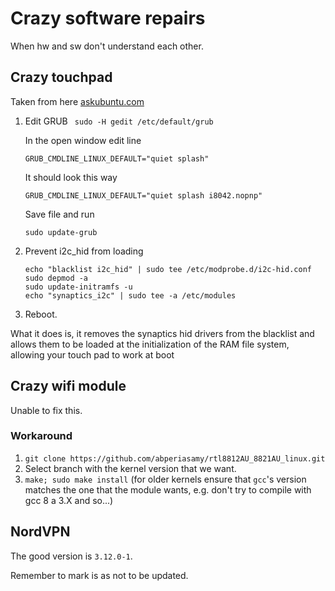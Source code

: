 # Crazy software repairs

When hw and sw don't understand each other.

## Crazy touchpad

Taken from here [askubuntu.com](https://askubuntu.com/questions/763763/touchpad-under-16-04-not-working)

1. Edit GRUB
   ``` sudo -H gedit /etc/default/grub```

    In the open window edit line

    ```GRUB_CMDLINE_LINUX_DEFAULT="quiet splash"```

    It should look this way

    ```GRUB_CMDLINE_LINUX_DEFAULT="quiet splash i8042.nopnp"```

    Save file and run

    ```sudo update-grub```

2. Prevent i2c_hid from loading

    ```
    echo "blacklist i2c_hid" | sudo tee /etc/modprobe.d/i2c-hid.conf
    sudo depmod -a
    sudo update-initramfs -u
    echo "synaptics_i2c" | sudo tee -a /etc/modules
    ```
3. Reboot.

What it does is, it removes the synaptics hid drivers from the blacklist and
allows them to be loaded at the initialization of the RAM file system, allowing
your touch pad to work at boot

## Crazy wifi module

Unable to fix this.

### Workaround

1. ```git clone https://github.com/abperiasamy/rtl8812AU_8821AU_linux.git```
2. Select branch with the kernel version that we want.
3. ```make; sudo make install``` (for older kernels ensure that ```gcc```'s
version matches the one that the module wants, e.g. don't try to compile with
gcc 8 a 3.X and so...)

## NordVPN

The good version is `3.12.0-1`.

Remember to mark is as not to be updated.
